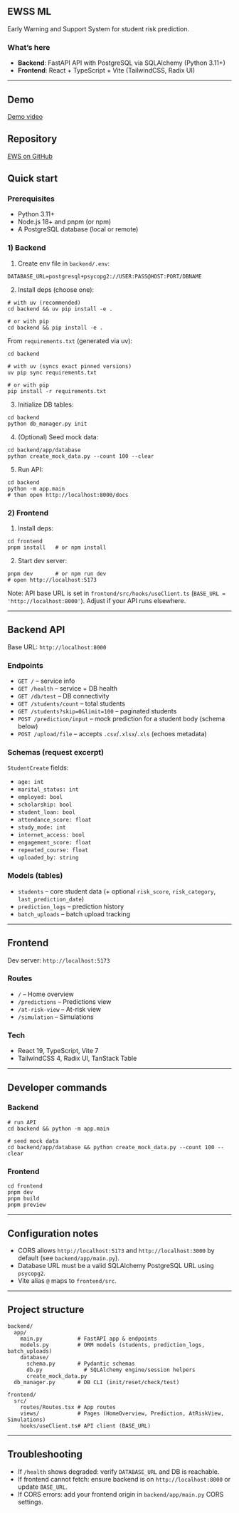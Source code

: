## EWSS ML

Early Warning and Support System for student risk prediction.

### What’s here

- **Backend**: FastAPI API with PostgreSQL via SQLAlchemy (Python 3.11+)
- **Frontend**: React + TypeScript + Vite (TailwindCSS, Radix UI)

---

## Demo

[Demo video](https://youtu.be/DRfHBF6c88o)

## Repository

[EWS on GitHub](https://github.com/KennyKvn001/EWS)

## Quick start

### Prerequisites

- Python 3.11+
- Node.js 18+ and pnpm (or npm)
- A PostgreSQL database (local or remote)

### 1) Backend

1. Create env file in `backend/.env`:

```
DATABASE_URL=postgresql+psycopg2://USER:PASS@HOST:PORT/DBNAME
```

2. Install deps (choose one):

```
# with uv (recommended)
cd backend && uv pip install -e .

# or with pip
cd backend && pip install -e .
```

From `requirements.txt` (generated via uv):

```
cd backend

# with uv (syncs exact pinned versions)
uv pip sync requirements.txt

# or with pip
pip install -r requirements.txt
```

3. Initialize DB tables:

```
cd backend
python db_manager.py init
```

4. (Optional) Seed mock data:

```
cd backend/app/database
python create_mock_data.py --count 100 --clear
```

5. Run API:

```
cd backend
python -m app.main
# then open http://localhost:8000/docs
```

### 2) Frontend

1. Install deps:

```
cd frontend
pnpm install   # or npm install
```

2. Start dev server:

```
pnpm dev       # or npm run dev
# open http://localhost:5173
```

Note: API base URL is set in `frontend/src/hooks/useClient.ts` (`BASE_URL = 'http://localhost:8000'`). Adjust if your API runs elsewhere.

---

## Backend API

Base URL: `http://localhost:8000`

### Endpoints

- `GET /` – service info
- `GET /health` – service + DB health
- `GET /db/test` – DB connectivity
- `GET /students/count` – total students
- `GET /students?skip=0&limit=100` – paginated students
- `POST /prediction/input` – mock prediction for a student body (schema below)
- `POST /upload/file` – accepts `.csv`/`.xlsx`/`.xls` (echoes metadata)

### Schemas (request excerpt)

`StudentCreate` fields:

- `age: int`
- `marital_status: int`
- `employed: bool`
- `scholarship: bool`
- `student_loan: bool`
- `attendance_score: float`
- `study_mode: int`
- `internet_access: bool`
- `engagement_score: float`
- `repeated_course: float`
- `uploaded_by: string`

### Models (tables)

- `students` – core student data (+ optional `risk_score`, `risk_category`, `last_prediction_date`)
- `prediction_logs` – prediction history
- `batch_uploads` – batch upload tracking

---

## Frontend

Dev server: `http://localhost:5173`

### Routes

- `/` – Home overview
- `/predictions` – Predictions view
- `/at-risk-view` – At-risk view
- `/simulation` – Simulations

### Tech

- React 19, TypeScript, Vite 7
- TailwindCSS 4, Radix UI, TanStack Table

---

## Developer commands

### Backend

```
# run API
cd backend && python -m app.main

# seed mock data
cd backend/app/database && python create_mock_data.py --count 100 --clear
```

### Frontend

```
cd frontend
pnpm dev
pnpm build
pnpm preview
```

---

## Configuration notes

- CORS allows `http://localhost:5173` and `http://localhost:3000` by default (see `backend/app/main.py`).
- Database URL must be a valid SQLAlchemy PostgreSQL URL using `psycopg2`.
- Vite alias `@` maps to `frontend/src`.

---

## Project structure

```
backend/
  app/
    main.py           # FastAPI app & endpoints
    models.py         # ORM models (students, prediction_logs, batch_uploads)
    database/
      schema.py       # Pydantic schemas
      db.py             # SQLAlchemy engine/session helpers
      create_mock_data.py
  db_manager.py       # DB CLI (init/reset/check/test)

frontend/
  src/
    routes/Routes.tsx # App routes
    views/            # Pages (HomeOverview, Prediction, AtRiskView, Simulations)
    hooks/useClient.ts# API client (BASE_URL)
```

---

## Troubleshooting

- If `/health` shows degraded: verify `DATABASE_URL` and DB is reachable.
- If frontend cannot fetch: ensure backend is on `http://localhost:8000` or update `BASE_URL`.
- If CORS errors: add your frontend origin in `backend/app/main.py` CORS settings.
